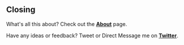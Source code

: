 ## Closing

What's all this about? Check out the [**About**](/about/) page.

Have any ideas or feedback? Tweet or Direct Message me on [**Twitter**](https://www.twitter.com/4A616D6573/).
